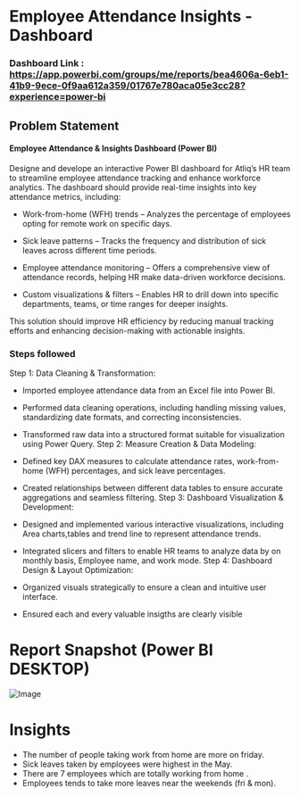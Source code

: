 # Employee Attendance Insights - Dashboard

### Dashboard Link : https://app.powerbi.com/groups/me/reports/bea4606a-6eb1-41b9-9ece-0f9aa612a359/01767e780aca05e3cc28?experience=power-bi

## Problem Statement

#### Employee Attendance & Insights Dashboard (Power BI)

Designe and develope an interactive Power BI dashboard for Atliq’s HR team to streamline employee attendance tracking and enhance workforce analytics. The dashboard should provide real-time insights into key attendance metrics, including:

- Work-from-home (WFH) trends – Analyzes the percentage of employees opting for remote work on specific days.

- Sick leave patterns – Tracks the frequency and distribution of sick leaves across different time periods.

- Employee attendance monitoring – Offers a comprehensive view of attendance records, helping HR make data-driven workforce decisions.

- Custom visualizations & filters – Enables HR to drill down into specific departments, teams, or time ranges for deeper insights.

This solution should improve HR efficiency by reducing manual tracking efforts and enhancing decision-making with actionable insights. 


### Steps followed 
 Step 1: Data Cleaning & Transformation: 
- Imported employee attendance data from an Excel file into Power BI.
- Performed data cleaning operations, including handling missing values, standardizing date formats, and correcting inconsistencies.
- Transformed raw data into a structured format suitable for visualization using Power Query.
Step 2: Measure Creation & Data Modeling:

- Defined key DAX measures to calculate attendance rates, work-from-home (WFH) percentages, and sick leave percentages.
- Created relationships between different data tables to ensure accurate aggregations and seamless filtering.
Step 3: Dashboard Visualization & Development:

- Designed and implemented various interactive visualizations, including Area charts,tables and trend line to represent attendance trends.
- Integrated slicers and filters to enable HR teams to analyze data by on monthly basis, Employee name, and work mode.
Step 4: Dashboard Design & Layout Optimization:

- Organized visuals strategically to ensure a clean and intuitive user interface.
- Ensured each and every valuable insigths are clearly visible

 
 # Report Snapshot (Power BI DESKTOP)

 
![Image](https://github.com/user-attachments/assets/62d43621-b525-44a7-8d16-7dad53c27eb7)

# Insights
- The number of people taking work from home are more on friday.
- Sick leaves taken by employees were highest in the May.
- There are 7 employees which are totally working from home .
- Employees tends to take more leaves near the weekends (fri & mon).

